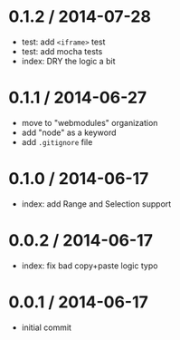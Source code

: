
0.1.2 / 2014-07-28
==================

 * test: add `<iframe>` test
 * test: add mocha tests
 * index: DRY the logic a bit

0.1.1 / 2014-06-27
==================

 * move to "webmodules" organization
 * add "node" as a keyword
 * add `.gitignore` file

0.1.0 / 2014-06-17
==================

 * index: add Range and Selection support

0.0.2 / 2014-06-17
==================

 * index: fix bad copy+paste logic typo

0.0.1 / 2014-06-17
==================

 * initial commit
